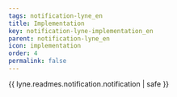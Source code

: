 ```yaml
---
tags: notification-lyne_en
title: Implementation
key: notification-lyne-implementation_en
parent: notification-lyne_en
icon: implementation
order: 4
permalink: false  
---
```

{{ lyne.readmes.notification.notification | safe }}


